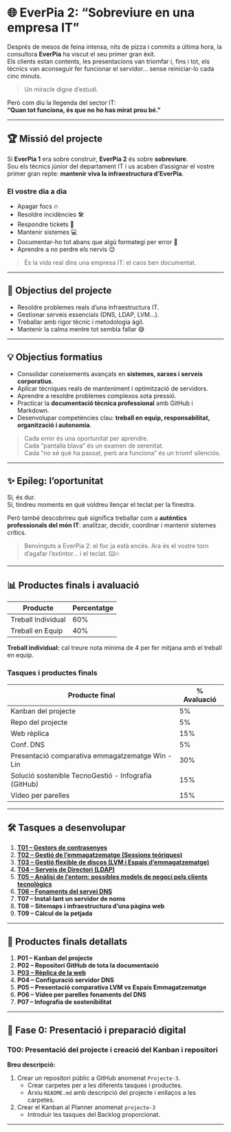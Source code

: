 # 🌐 EverPia 2: “Sobreviure en una empresa IT”

Després de mesos de feina intensa, nits de pizza i commits a última hora, la consultora **EverPia** ha viscut el seu primer gran èxit.  
Els clients estan contents, les presentacions van triomfar i, fins i tot, els tècnics van aconseguir fer funcionar el servidor… sense reiniciar-lo cada cinc minuts.  

> Un miracle digne d’estudi.  

Però com diu la llegenda del sector IT:  
**“Quan tot funciona, és que no ho has mirat prou bé.”**

---

## 🏆 Missió del projecte
Si **EverPia 1** era sobre construir, **EverPia 2** és sobre **sobreviure**.  
Sou els tècnics júnior del departament IT i us acaben d’assignar el vostre primer gran repte: **mantenir viva la infraestructura d’EverPia**.  

### El vostre dia a dia
- Apagar focs 🔥
- Resoldre incidències 🛠️
- Respondre tickets 📩
- Mantenir sistemes 💻
- Documentar-ho tot abans que algú formategi per error 📝
- Aprendre a no perdre els nervis 😌

> És la vida real dins una empresa IT: el caos ben documentat.

---

## 🎯 Objectius del projecte
- Resoldre problemes reals d’una infraestructura IT.  
- Gestionar serveis essencials (DNS, LDAP, LVM…).  
- Treballar amb rigor tècnic i metodologia àgil.  
- Mantenir la calma mentre tot sembla fallar 😅  

---

## 💡 Objectius formatius
- Consolidar coneixements avançats en **sistemes, xarxes i serveis corporatius**.  
- Aplicar tècniques reals de manteniment i optimització de servidors.  
- Aprendre a resoldre problemes complexos sota pressió.  
- Practicar la **documentació tècnica professional** amb GitHub i Markdown.  
- Desenvolupar competències clau: **treball en equip, responsabilitat, organització i autonomia**.

> Cada error és una oportunitat per aprendre.  
> Cada “pantalla blava” és un examen de serenitat.  
> Cada “no sé què ha passat, però ara funciona” és un triomf silenciós.

---

## ✨ Epíleg: l’oportunitat
Sí, és dur.  
Sí, tindreu moments en què voldreu llençar el teclat per la finestra.  

Però també descobrireu què significa treballar com a **autèntics professionals del món IT**: analitzar, decidir, coordinar i mantenir sistemes crítics.  

> Benvinguts a EverPia 2: el foc ja està encès. Ara és el vostre torn d’agafar l’extintor… i el teclat. ⌨️🔥

---

## 📊 Productes finals i avaluació
| Producte | Percentatge |
|----------|------------|
| Treball Individual | 60% |
| Treball en Equip | 40% |

**Treball individual:** cal treure nota mínima de 4 per fer mitjana amb el treball en equip.

### Tasques i productes finals

| Producte final | % Avaluació |
|----------------|-------------|
| Kanban del projecte | 5% |
| Repo del projecte | 5% |
| Web rèplica | 15% |
| Conf. DNS | 5% |
| Presentació comparativa emmagatzematge Win - Lin | 30% |
| Solució sostenible TecnoGestió - Infografia (GitHub) | 15% |
| Vídeo per parelles | 15% |

---

## 🛠️ Tasques a desenvolupar
1. **[T01 – Gestors de contrasenyes](Tasca04/tasca04.md)**
2. **[T02 – Gestió de l’emmagatzematge (Sessions teòriques)](Tasca02/README.md)**
3. **[T03 – Gestió flexible de discos (LVM i Espais d’emmagatzematge)](Tasca03/README.md)**
4. **[T04 – Serveis de Directori (LDAP)](Tasca04/tasca04.md)**
5. **[T05 – Anàlisi de l’entorn: possibles models de negoci pels clients tecnològics](Tasca05/README.md)**
6. **[T06 – Fonaments del servei DNS](Tasca06/tasca06.md)**
7. **T07 – Instal·lant un servidor de noms**
8. **T08 – Sitemaps i infraestructura d’una pàgina web**
9. **T09 – Càlcul de la petjada**

---

## 📌 Productes finals detallats
1. **P01 – Kanban del projecte**
2. **P02 – Repositori GitHub de tota la documentació**  
3. **[P03 – Rèplica de la web](Projecte03/README.md)**
4. **P04 – Configuració servidor DNS**
5. **P05 – Presentació comparativa LVM vs Espais Emmagatzematge**
6. **P06 – Vídeo per parelles fonaments del DNS**  
7. **P07 – Infografia de sostenibilitat**

---

## 🏁 Fase 0: Presentació i preparació digital
### T00: Presentació del projecte i creació del Kanban i repositori
**Breu descripció:**  
1. Crear un repositori públic a GitHub anomenat `Projecte-3`.  
   - Crear carpetes per a les diferents tasques i productes.  
   - Arxiu `README.md` amb descripció del projecte i enllaços a les carpetes.  
2. Crear el Kanban al Planner anomenat `projecte-3`  
   - Introduir les tasques del Backlog proporcionat.  

---

